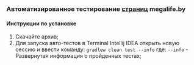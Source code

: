[//]: # (## Стажировка)

### Автоматизированное тестирование [страниц](https://github.com/k0xzy/megalifeProject/blob/master/Docs/Info.md) megalife.by

#### Инструкции по установке
1. Скачайте архив;
2. Для запуска авто-тестов в Terminal Intellij IDEA открыть новую сессию и ввести команду:
   `gradlew clean test --info`
   где:
   `--info` - Развернутая информация о пройденных тестах;

[//]: # (3. Для просмотра отчета Allure в терминале ввести команду:)

[//]: # (   `gradlew allureServe`)


